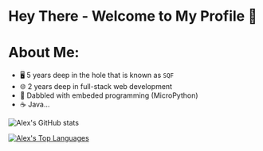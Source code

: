 # Hey There - Welcome to My Profile 👋

# About Me:
- 🖥️ 5 years deep in the hole that is known as `SQF`
- 🌐 2 years deep in full-stack web development
- 🐍 Dabbled with embeded programming (MicroPython)
- ☕ Java...

![Alex's GitHub stats](https://github-readme-stats.vercel.app/api?username=Bluwolf00&show_icons=true&theme=radical)

[![Alex's Top Languages](https://github-readme-stats.vercel.app/api/top-langs/?username=Bluwolf00&layout=donut)](https://github.com/anuraghazra/github-readme-stats)
